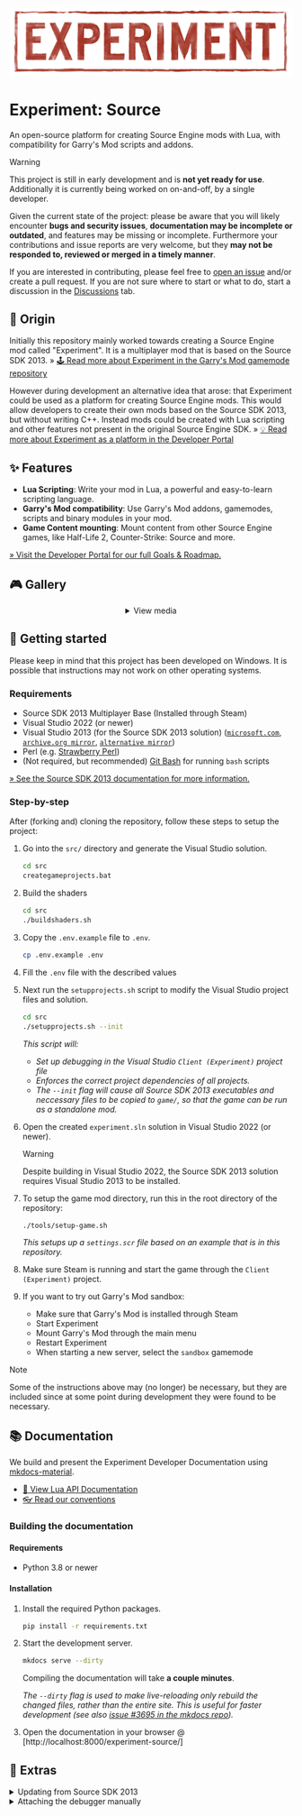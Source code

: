 <div align="middle">

![Experiment](./logo.png)

</div>

# Experiment: Source

An open-source platform for creating Source Engine mods with Lua, with compatibility for Garry's Mod scripts and addons.

> [!WARNING]
> This project is still in early development and is **not yet ready for use**.
> Additionally it is currently being worked on on-and-off, by a single developer.
>
> Given the current state of the project: please be aware that you will likely encounter **bugs and security issues**, **documentation may be incomplete or outdated**, and features may be missing or incomplete.
> Furthermore your contributions and issue reports are very welcome, but they **may not be responded to, reviewed or merged in a timely manner**.
>
> If you are interested in contributing, please feel free to [open an issue](https://github.com/luttje/experiment-source/issues) and/or create a pull request.
> If you are not sure where to start or what to do, start a discussion in the [Discussions](https://github.com/luttje/experiment-source/discussions) tab.

## 🐣 Origin

Initially this repository mainly worked towards creating a Source Engine mod
called "Experiment". It is a multiplayer mod that is based on the Source SDK 2013.
&raquo; [🕹 Read more about Experiment in the Garry's Mod gamemode repository](https://github.com/luttje/experiment-redux)

However during development an alternative idea that arose: that Experiment could
be used as a platform for creating Source Engine mods. This would allow developers
to create their own mods based on the Source SDK 2013, but without writing C++.
Instead mods could be created with Lua scripting and other features not present
in the original Source Engine SDK.
&raquo; [💡 Read more about Experiment as a platform in the Developer Portal](https://luttje.github.io/experiment-source)

## ✨ Features

- **Lua Scripting**: Write your mod in Lua, a powerful and easy-to-learn scripting language.
- **Garry's Mod compatibility**: Use Garry's Mod addons, gamemodes, scripts and binary modules in your mod.
- **Game Content mounting**: Mount content from other Source Engine games, like Half-Life 2, Counter-Strike: Source and more.

[&raquo; Visit the Developer Portal for our full Goals & Roadmap.](https://luttje.github.io/experiment-source/general/goals-and-roadmap/)

## 🎮 Gallery

<details align="center">

<summary>View media</summary>

[<img src="./docs/screenshot-mounting-game-content.jpg" width="30%" alt="Game Content Mounting">](./docs/screenshot-mounting-game-content.jpg)&nbsp;
[<img src="./docs/screenshot-start-server.jpg" width="30%" alt="Starting a server">](./docs/screenshot-start-server.jpg)&nbsp;

https://github.com/user-attachments/assets/848c0f56-a067-4e93-a4b6-72bb14120803

</details>

## 🚀 Getting started

Please keep in mind that this project has been developed on Windows. It is possible that instructions may not work on other operating systems.

### Requirements

- Source SDK 2013 Multiplayer Base (Installed through Steam)
- Visual Studio 2022 (or newer)
- Visual Studio 2013 (for the Source SDK 2013 solution) ([`microsoft.com`](https://go.microsoft.com/fwlink/?LinkId=532504&type=ISO&clcid=0x409), [`archive.org mirror`](https://archive.org/details/en_visual_studio_community_2013_with_update_5_x86_dvd_6816332), [`alternative mirror`](https://mega.nz/file/Agw1zCyL#DhQtvdfir0CnusR2qMpGKxKx2LvnjhmWDhEcB029Dak))
- Perl (e.g. [Strawberry Perl](https://strawberryperl.com/))
- (Not required, but recommended) [Git Bash](https://git-scm.com/downloads) for running `bash` scripts

[&raquo; See the Source SDK 2013 documentation for more information.](https://developer.valvesoftware.com/wiki/Source_SDK_2013)

### Step-by-step

After (forking and) cloning the repository, follow these steps to setup the project:

1. Go into the `src/` directory and generate the Visual Studio solution.

    ```bash
    cd src
    creategameprojects.bat
    ```

2. Build the shaders

    ```bash
    cd src
    ./buildshaders.sh
    ```

3. Copy the `.env.example` file to `.env`.

    ```bash
    cp .env.example .env
    ```

4. Fill the `.env` file with the described values

5. Next run the `setupprojects.sh` script to modify the Visual Studio project files and solution.

    ```bash
    cd src
    ./setupprojects.sh --init
    ```

    _This script will:_
    * _Set up debugging in the Visual Studio `Client (Experiment)` project file_
    * _Enforces the correct project dependencies of all projects._
    * _The `--init` flag will cause all Source SDK 2013 executables and neccessary files to be copied to `game/`, so that the game can be run as a standalone mod._

6. Open the created `experiment.sln` solution in Visual Studio 2022 (or newer).

    > [!WARNING]
    > Despite building in Visual Studio 2022, the Source SDK 2013 solution requires Visual Studio 2013 to be installed.

7. To setup the game mod directory, run this in the root directory of the repository:

    ```bash
    ./tools/setup-game.sh
    ```

    _This setups up a `settings.scr` file based on an example that is in this repository._

8. Make sure Steam is running and start the game through the `Client (Experiment)` project.

9. If you want to try out Garry's Mod sandbox:

    - Make sure that Garry's Mod is installed through Steam
    - Start Experiment
    - Mount Garry's Mod through the main menu
    - Restart Experiment
    - When starting a new server, select the `sandbox` gamemode

> [!NOTE]
> Some of the instructions above may (no longer) be necessary, but they are included since at some point during development they were found to be necessary.

## 📚 Documentation

We build and present the Experiment Developer Documentation using [mkdocs-material](https://squidfunk.github.io/mkdocs-material/).

- [📕 View Lua API Documentation](https://luttje.github.io/experiment-source)
- [👓 Read our conventions](https://luttje.github.io/experiment-source/general/conventions/)

### Building the documentation

#### Requirements

- Python 3.8 or newer

#### Installation

1. Install the required Python packages.

    ```bash
    pip install -r requirements.txt
    ```

2. Start the development server.

    ```bash
    mkdocs serve --dirty
    ```

    Compiling the documentation will take **a couple minutes**.

    _The `--dirty` flag is used to make live-reloading only rebuild the changed_
    _files, rather than the entire site. This is useful for faster development (see also [issue #3695 in the mkdocs repo](https://github.com/mkdocs/mkdocs/issues/3695))._

3. Open the documentation in your browser @ [http://localhost:8000/experiment-source/]

## 🏸 Extras

<details>

<summary>Updating from Source SDK 2013</summary>

1. Switch to the `master` branch.

    ```bash
    git checkout master
    ```

2. Ensure that the upstream repository is added as a remote.

    ```bash
    git remote add upstream https://github.com/ValveSoftware/source-sdk-2013
    git remote set-url --push upstream DISABLE
    ```

3. Fetch the latest changes from the upstream repository.

    ```bash
    git fetch upstream
    ```

4. Merge the changes from the upstream repository into the `master` branch.

    ```bash
    git merge upstream/master
    ```

5. Resolve any merge conflicts, if necessary.

6. Push the changes to this forked repository.

    ```bash
    git push origin master
    ```

7. Switch to the `experiment-main` branch.

    ```bash
    git checkout experiment-main
    ```

8. Merge the changes from the `master` branch into the `experiment-main` branch.

    ```bash
    git merge master
    ```
</details>

<details>

<summary>Attaching the debugger manually</summary>

This should not be necessary if you've run the `setupprojects.sh` script.

More instructions can be found here: [check the official docs and use values like this:](https://developer.valvesoftware.com/wiki/Installing_and_Debugging_the_Source_Code)

Setup the debugger with the following values:
> - Command: `C:\Program Files %28x86%29\Steam\steamapps\common\Source SDK Base 2013 Multiplayer\hl2.exe`
> - Command Arguments: `-allowdebug -dev -sw -game "C:\Program Files (x86)\Steam\steamapps\sourcemods\experiment"`
> - Working Directory: `C:\Program Files %28x86%29\Steam\steamapps\common\Source SDK Base 2013 Multiplayer`

</details>
